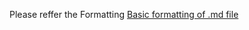 Please reffer the Formatting [Basic formatting of .md file](https://docs.github.com/en/get-started/writing-on-github/getting-started-with-writing-and-formatting-on-github/basic-writing-and-formatting-syntax)
